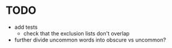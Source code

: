 # TODO

- add tests
  - check that the exclusion lists don't overlap
- further divide uncommon words into obscure vs uncommon?
